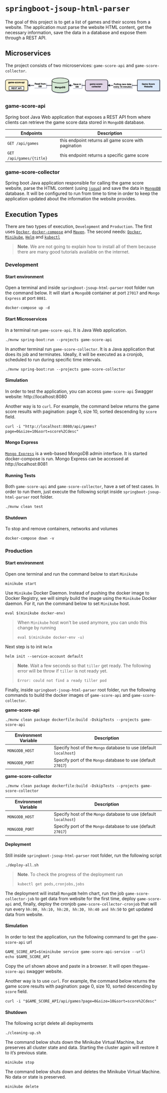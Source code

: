# `springboot-jsoup-html-parser`

The goal of this project is to get a list of games and their scores from a website. The application must parse the
website HTML content, get the necessary information, save the data in a database and expose them through a REST API.

## Microservices

The project consists of two microservices: `game-score-api` and `game-score-collector`.

![project-diagram](images/project-diagram.png)

### game-score-api

Spring boot Java Web application that exposes a REST API from where clients can retrieve the game score data stored in
`MongoDB` database.

| Endpoints                 | Description                                          |
| ------------------------- | ---------------------------------------------------- |
| `GET /api/games`          | this endpoint returns all game score with pagination |
| `GET /api/games/{title}`  | this endpoint returns a specific game score          |

### game-score-collector

Spring boot Java application responsible for calling the game score website, parse the HTML content (using
[`jsoup`](https://jsoup.org/)) and save the data in [`MongoDB`](https://www.mongodb.com/) database. It will be
configured to run from time to time in order to keep the application updated about the information the website provides. 

## Execution Types

There are two types of execution, `Development` and `Production`. The first uses [`Docker`](https://www.docker.com/),
[`docker-compose`](https://docs.docker.com/compose/) and [`Maven`](https://maven.apache.org/). The second needs:
[`Docker`](https://www.docker.com/), [`Minikube`](https://kubernetes.io/docs/tasks/tools/install-minikube/#install-minikube),
[`Helm`](https://helm.sh/docs/using_helm/#installing-the-helm-client) and [`kubectl`](https://kubernetes.io/docs/reference/kubectl/kubectl/)

> **Note**. We are not going to explain how to install all of them because there are many good tutorials available on the internet.

### Development

#### Start environment

Open a terminal and inside `springboot-jsoup-html-parser` root folder run the command below. It will start a `MongoDB`
container at port `27017` and `Mongo Express` at port `8081`.
```
docker-compose up -d
```

#### Start Microservices

In a terminal run `game-score-api`. It is Java Web application.
```
./mvnw spring-boot:run --projects game-score-api
```

In another terminal run `game-score-collector`. It is a Java application that does its job and terminates. Ideally,
it will be executed as a cronjob, scheduled to run during specific time intervals.
```
./mvnw spring-boot:run --projects game-score-collector
```

#### Simulation

In order to test the application, you can access `game-score-api` Swagger website: http://localhost:8080

Another way is to `curl`. For example, the command below returns the game score results with pagination: page 0,
size 10, sorted descending by `score` field.
```
curl -i "http://localhost:8080/api/games?page=0&size=10&sort=score%2Cdesc"
```

#### Mongo Express

[`Mongo Express`](https://hub.docker.com/_/mongo-express) is a web-based MongoDB admin interface. It is started
docker-compose is run. Mongo Express can be accessed at http://localhost:8081 

#### Running Tests

Both `game-score-api` and `game-score-collector`, have a set of test cases. In order to run them, just execute the
following script inside `springboot-jsoup-html-parser` root folder.
```
./mvnw clean test
```

#### Shutdown

To stop and remove containers, networks and volumes
```
docker-compose down -v
```

### Production

#### Start environment

Open one terminal and run the command below to start `Minikube`
```
minikube start
```

Use `Minikube` Docker Daemon. Instead of pushing the docker image to Docker Registry, we will simply build the image
using the `Minikube` Docker daemon. For it, run the command below to set `Minikube` host.
```
eval $(minikube docker-env)
```
> When `Minikube` host won't be used anymore, you can undo this change by running   
> ```
> eval $(minikube docker-env -u)
> ```

Next step is to init `Helm`
```
helm init --service-account default
```
> **Note**. Wait a few seconds so that `tiller` get ready. The following error will be throw if `tiller` is not ready yet.
> ```
> Error: could not find a ready tiller pod
> ```

Finally, inside `springboot-jsoup-html-parser` root folder, run the following commands to build the docker images of
`game-score-api` and `game-score-collector`.

**game-score-api**
```
./mvnw clean package dockerfile:build -DskipTests --projects game-score-api
```
| Environment Variable | Description |
| -------------------- | ------------- |
| `MONGODB_HOST` | Specify host of the `Mongo` database to use (default `localhost`) |
| `MONGODB_PORT` | Specify port of the `Mongo` database to use (default `27017`) |

**game-score-collector**
```
./mvnw clean package dockerfile:build -DskipTests --projects game-score-collector
```
| Environment Variable | Description |
| -------------------- | ------------- |
| `MONGODB_HOST` | Specify host of the `Mongo` database to use (default `localhost`) |
| `MONGODB_PORT` | Specify port of the `Mongo` database to use (default `27017`) |

#### Deployment

Still inside `springboot-jsoup-html-parser` root folder, run the following script
```
./deploy-all.sh
```
> **Note**. To check the progress of the deployment run
> ```
> kubectl get pods,cronjobs,jobs
> ```

The deployment will install `MongoDB` helm chart, run the job `game-score-collector-job` to get data from website for
the first time, deploy `game-score-api` and, finally, deploy the cronjob `game-score-collector-cronjob` that will run
every `hh:00, hh:10, hh:20, hh:30, hh:40 and hh:50` to get updated data from website.

#### Simulation

In order to test the application, run the following command to get the `game-score-api` url
```
GAME_SCORE_API=$(minikube service game-score-api-service --url)
echo $GAME_SCORE_API
```

Copy the url shown above and paste in a browser. It will open the`game-score-api` swagger website.

Another way is to use `curl`. For example, the command below returns the game score results with pagination: page 0,
size 10, sorted descending by `score` field.
```
curl -i "$GAME_SCORE_API/api/games?page=0&size=10&sort=score%2Cdesc"
```

#### Shutdown

The following script delete all deployments
```
./cleaning-up.sh
```

The command below shuts down the Minikube Virtual Machine, but preserves all cluster state and data. Starting the
cluster again will restore it to it’s previous state.
```
minikube stop
```

The command below shuts down and deletes the Minikube Virtual Machine. No data or state is preserved.
```
minikube delete
```
